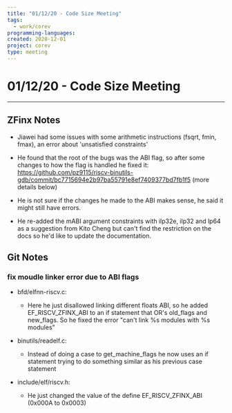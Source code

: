 ```yaml
---
title: "01/12/20 - Code Size Meeting" 
tags:
  - work/corev
programming-languages:
created: 2020-12-01
project: corev 
type: meeting
---
```

# 01/12/20 - Code Size Meeting
---
## ZFinx Notes
- Jiawei had some issues with some arithmetic instructions (fsqrt, fmin, fmax),
  an error about 'unsatisfied constraints'

- He found that the root of the bugs was the ABI flag, so after some changes to
  how the flag is handled he fixed it: https://github.com/pz9115/riscv-binutils-gdb/commit/bc7715694e2b97ba55791e8ef7409377bd7fb1f5
  (more details below)

- He is not sure if the changes he made to the ABI makes sense, he said it
  might still have errors.

- He re-added the mABI argument constraints with ilp32e, ilp32 and lp64 as
  a suggestion from Kito Cheng but can't find the restriction on the docs so
  he'd like to update the documentation.

## Git Notes
### fix moudle linker error due to ABI flags 
- bfd/elfnn-riscv.c:
  - Here he just disallowed linking different floats ABI, so he added
    EF_RISCV_ZFINX_ABI to an if statement that OR's old_flags and new_flags.
    So he fixed the error "can't link %s modules with %s modules"

- binutils/readelf.c:
  - Instead of doing a case to get_machine_flags he now uses an if statement
    trying to do something similar as his previous case statement

- include/elf/riscv.h:
  - He just changed the value of the define EF_RISCV_ZFINX_ABI (0x000A to
    0x0003)
